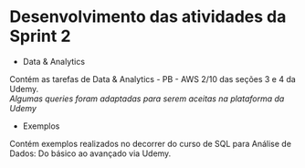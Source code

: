 # Desenvolvimento das atividades da Sprint 2

* Data & Analytics

Contém as tarefas de Data & Analytics - PB - AWS 2/10 das seções 3 e 4 da Udemy.\
*Algumas queries foram adaptadas para serem aceitas na plataforma da Udemy*

* Exemplos

Contém exemplos realizados no decorrer do curso de SQL para Análise de Dados: Do básico ao avançado via Udemy.